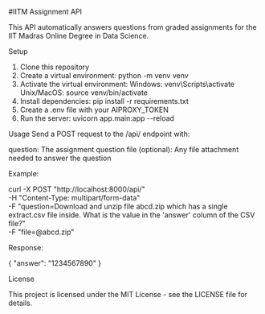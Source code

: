 #IITM Assignment API

This API automatically answers questions from graded assignments for the IIT Madras Online Degree in Data Science.

Setup
1. Clone this repository
2. Create a virtual environment: python -m venv venv
3. Activate the virtual environment:
   Windows: venv\Scripts\activate
   Unix/MacOS: source venv/bin/activate
4. Install dependencies: pip install -r requirements.txt
5. Create a .env file with your AIPROXY_TOKEN
6. Run the server: uvicorn app.main:app --reload

Usage
Send a POST request to the /api/ endpoint with:

 question: The assignment question
 file (optional): Any file attachment needed to answer the question

Example:

curl -X POST "http://localhost:8000/api/" \
  -H "Content-Type: multipart/form-data" \
  -F "question=Download and unzip file abcd.zip which has a single extract.csv file inside. What is the value in the 'answer' column of the CSV file?" \
  -F "file=@abcd.zip"


Response:

{
  "answer": "1234567890"
}

License

This project is licensed under the MIT License - see the LICENSE file for details.
